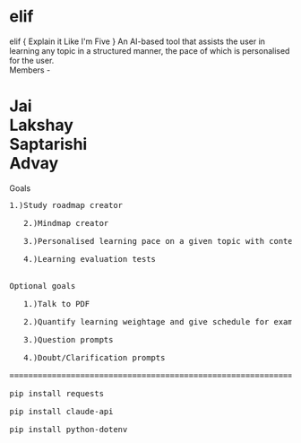 # elif
elif { Explain it Like I'm Five } An AI-based tool that assists the user in learning any topic in a structured manner, the pace of which is personalised for the user. <br />
Members - <br />

Jai <br />
Lakshay <br />
Saptarishi <br />
Advay <br />
===========================================================================
Goals <br />
   <pre>1.)Study roadmap creator <br />
   2.)Mindmap creator <br />
   3.)Personalised learning pace on a given topic with context (3 levels) <br />
   4.)Learning evaluation tests <br />

Optional goals <br />
   1.)Talk to PDF <br />
   2.)Quantify learning weightage and give schedule for exams <br />
   3.)Question prompts <br />
   4.)Doubt/Clarification prompts <br />
========================================================================== Run the following commands before program execution -<br />
pip install requests <br />
pip install claude-api <br />
pip install python-dotenv <br />
